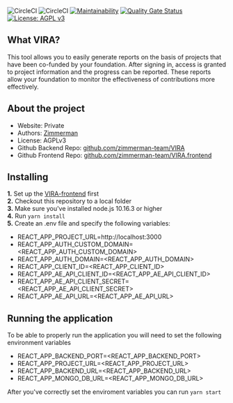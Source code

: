 ![CircleCI](https://img.shields.io/circleci/build/github/zimmerman-team/VIRA.frontend/develop?label=develop&token=27b31d401501316061ede5b152f153b63ce967b9)
![CircleCI](https://img.shields.io/circleci/build/github/zimmerman-team/VIRA.frontend/master?label=master&token=27b31d401501316061ede5b152f153b63ce967b9)
[![Maintainability](https://api.codeclimate.com/v1/badges/f8dd18c30fcbd2396906/maintainability)](https://codeclimate.com/repos/5ebc3e35e429ab6c86006c8d/maintainability)
[![Quality Gate Status](https://sonarcloud.io/api/project_badges/measure?project=zimmerman-zimmerman_insinger-frontend&metric=alert_status&token=9678b9e8e6a13130aa5ec4bc1595ba7940b6f288)](https://sonarcloud.io/dashboard?id=zimmerman-zimmerman_insinger-frontend)
[![License: AGPL v3](https://img.shields.io/badge/License-AGPL%20v3-blue.svg)](http://www.gnu.org/licenses/agpl-3.0)

## What VIRA?

This tool allows you to easily generate reports on the basis of projects that have been co-funded by your foundation. After signing in, access is granted to project information and the progress can be reported. These reports allow your foundation to monitor the effectiveness of contributions more effectively.

## About the project

- Website: Private
- Authors: <a href="https://www.zimmerman.team" target="_blank">Zimmerman</a>
- License: AGPLv3
- Github Backend Repo: <a href="https://github.com/zimmerman-team/VIRA" target="_blank">github.com/zimmerman-team/VIRA</a>
- Github Frontend Repo: <a href="https://github.com/zimmerman-team/VIRA.frontend" target="_blank">github.com/zimmerman-team/VIRA.frontend</a>

## Installing

<b>1.</b> Set up the <a href="https://github.com/zimmerman-team/VIRA.frontend" target="_blank">VIRA-frontend</a> first<br/>
<b>2.</b> Checkout this repository to a local folder<br/>
<b>3.</b> Make sure you've installed node.js 10.16.3 or higher<br/>
<b>4.</b> Run `yarn install` <br/>
<b>5.</b> Create an .env file and specify the following variables:

- REACT_APP_PROJECT_URL=http://localhost:3000
- REACT_APP_AUTH_CUSTOM_DOMAIN=<REACT_APP_AUTH_CUSTOM_DOMAIN>
- REACT_APP_AUTH_DOMAIN=<REACT_APP_AUTH_DOMAIN>
- REACT_APP_CLIENT_ID=<REACT_APP_CLIENT_ID>
- REACT_APP_AE_API_CLIENT_ID=<REACT_APP_AE_API_CLIENT_ID>
- REACT_APP_AE_API_CLIENT_SECRET=<REACT_APP_AE_API_CLIENT_SECRET>
- REACT_APP_AE_API_URL=<REACT_APP_AE_API_URL>

## Running the application

To be able to properly run the application you will need to set the following environment variables

- REACT_APP_BACKEND_PORT=<REACT_APP_BACKEND_PORT>
- REACT_APP_PROJECT_URL=<REACT_APP_PROJECT_URL>
- REACT_APP_BACKEND_URL=<REACT_APP_BACKEND_URL>
- REACT_APP_MONGO_DB_URL=<REACT_APP_MONGO_DB_URL>

After you've correctly set the enviroment variables you can run `yarn start`

